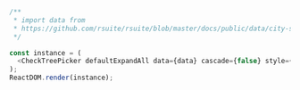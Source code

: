 <!--start-code-->

```js
/**
 * import data from
 * https://github.com/rsuite/rsuite/blob/master/docs/public/data/city-simplified.json
 */

const instance = (
  <CheckTreePicker defaultExpandAll data={data} cascade={false} style={{ width: 280 }} />
);
ReactDOM.render(instance);
```

<!--end-code-->
